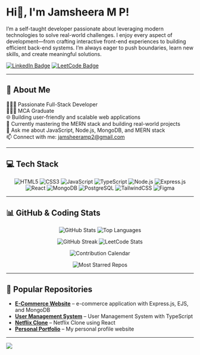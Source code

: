 # Hi👋, I'm Jamsheera M P!

I’m a self-taught developer passionate about leveraging modern technologies to solve real-world challenges. I enjoy every aspect of development—from crafting interactive front-end experiences to building efficient back-end systems. I’m always eager to push boundaries, learn new skills, and create meaningful solutions.  

[![LinkedIn Badge](https://img.shields.io/badge/LinkedIn-Connect-blue?logo=linkedin)](https://www.linkedin.com/in/jamsheera-mp/) 
[![LeetCode Badge](https://img.shields.io/badge/LeetCode-Profile-F79F1F?logo=leetcode&logoColor=white)](https://leetcode.com/u/jamsheeramp2/)

---

## 💫 About Me
👩🏻‍💻 Passionate Full-Stack Developer  
👩🏻‍🎓 MCA Graduate  
🌐 Building user-friendly and scalable web applications  
🚀 Currently mastering the MERN stack and building real-world projects  
💬 Ask me about JavaScript, Node.js, MongoDB, and MERN stack   
📫 Connect with me: [jamsheeramp2@gmail.com](mailto:jamsheeramp2@gmail.com)

---

## 💻 Tech Stack

<p align="center">
  <img alt="HTML5" src="https://img.shields.io/badge/HTML5-E34F26?style=for-the-badge&logo=html5&logoColor=white&animation=fade"/>
  <img alt="CSS3" src="https://img.shields.io/badge/CSS3-1572B6?style=for-the-badge&logo=css3&logoColor=white&animation=fade"/>
  <img alt="JavaScript" src="https://img.shields.io/badge/JavaScript-F7DF1E?style=for-the-badge&logo=javascript&logoColor=black&animation=fade"/>
  <img alt="TypeScript" src="https://img.shields.io/badge/TypeScript-3178C6?style=for-the-badge&logo=typescript&logoColor=white&animation=fade"/>
  <img alt="Node.js" src="https://img.shields.io/badge/Node.js-339933?style=for-the-badge&logo=node.js&logoColor=white&animation=fade"/>
  <img alt="Express.js" src="https://img.shields.io/badge/Express.js-000000?style=for-the-badge&logo=express&logoColor=white&animation=fade"/>
  <img alt="React" src="https://img.shields.io/badge/React-61DAFB?style=for-the-badge&logo=react&logoColor=black&animation=fade"/>
  <img alt="MongoDB" src="https://img.shields.io/badge/MongoDB-47A248?style=for-the-badge&logo=mongodb&logoColor=white&animation=fade"/>
  <img alt="PostgreSQL" src="https://img.shields.io/badge/PostgreSQL-4169E1?style=for-the-badge&logo=postgresql&logoColor=white&animation=fade"/>
  <img alt="TailwindCSS" src="https://img.shields.io/badge/TailwindCSS-06B6D4?style=for-the-badge&logo=tailwind-css&logoColor=white&animation=fade"/>
  <img alt="Figma" src="https://img.shields.io/badge/Figma-F24E1E?style=for-the-badge&logo=figma&logoColor=white&animation=fade"/>
</p>

---

## 📊 GitHub & Coding Stats

<p align="center">
  <img alt="GitHub Stats" src="https://github-readme-stats.vercel.app/api?username=jamsheera-mp&show_icons=true&hide_title=false&count_private=true&theme=radical"/>
  <img alt="Top Languages" src="https://github-readme-stats.vercel.app/api/top-langs/?username=jamsheera-mp&theme=radical&layout=compact"/>
</p>

<p align="center">
  <img alt="GitHub Streak" src="https://github-readme-streak-stats.herokuapp.com/?user=jamsheera-mp&theme=radical"/>
  <img alt="LeetCode Stats" src="https://leetcode-stats.vercel.app/api?username=jamsheeramp2&theme=dark"/>
</p>

<p align="center">
  <img alt="Contribution Calendar" src="https://github-contribution-stats.vercel.app/api/?username=jamsheera-mp&theme=radical&count_private=true"/>
</p>

<p align="center">
  <img alt="Most Starred Repos" src="https://github-readme-stats.vercel.app/api?username=jamsheera-mp&show_icons=true&theme=radical&count_private=true&hide=prs&sort=stars"/>
</p>

---

## 🔗 Popular Repositories

- **[E-Commerce Website](https://github.com/jamsheera-mp/Perfume-Castle--ecommerce-web-app)** – e-commerce application with Express.js, EJS, and MongoDB  
- **[User Management System](https://github.com/jamsheera-mp/User-Management-System)** – User Management System with TypeScript  
- **[Netflix Clone](https://github.com/jamsheera-mp/Netflix-Clone)** – Netflix Clone using React  
- **[Personal Portfolio](https://github.com/jamsheera-mp/Personal-Website)** – My personal profile website  

---

[![](https://visitcount.itsvg.in/api?id=jamsheera-mp&icon=0&color=0)](https://visitcount.itsvg.in)
